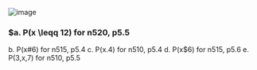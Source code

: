 
![image](https://github.com/user-attachments/assets/80dff0e6-f694-4888-9b3c-e6f1f00a20e6)

### $a. P(x \leqq 12) for n520, p5.5
b. P(x#6) for n515, p5.4
c. P(x.4) for n510, p5.4
d. P(x$6) for n515, p5.6
e. P(3,x,7) for n510, p5.5
